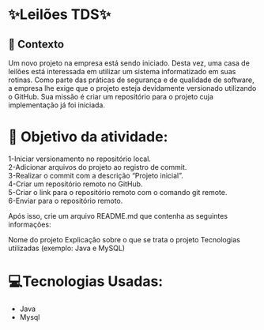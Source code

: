 # ✨Leilões TDS✨

## 💭 Contexto<br>
Um novo projeto na empresa está sendo iniciado. Desta vez, uma casa de leilões está interessada em utilizar um sistema informatizado em suas rotinas.
Como parte das práticas de segurança e de qualidade de software, a empresa lhe exige que o projeto esteja devidamente versionado utilizando o GitHub.
Sua missão é criar um repositório para o projeto cuja implementação já foi iniciada.

# 🎯 Objetivo da atividade:

1-Iniciar versionamento no repositório local.<br>
2-Adicionar arquivos do projeto ao registro de commit.<br>
3-Realizar o commit com a descrição “Projeto inicial”.<br>
4-Criar um repositório remoto no GitHub.<br>
5-Criar o link para o repositório remoto com o comando git remote.<br>
6-Enviar para o repositório remoto.<br>

Após isso, crie um arquivo README.md que contenha as seguintes informações:
 
Nome do projeto
Explicação sobre o que se trata o projeto
Tecnologias utilizadas (exemplo: Java e MySQL)

# 💻Tecnologias Usadas:

- Java
- Mysql

